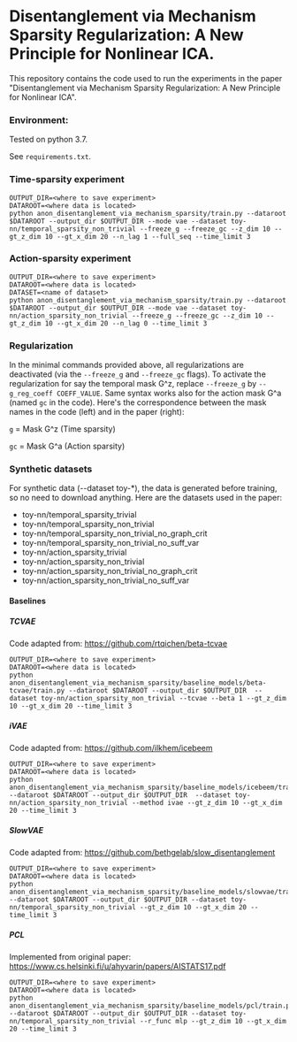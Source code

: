 # Disentanglement via Mechanism Sparsity Regularization: A New Principle for Nonlinear ICA.

This repository contains the code used to run the experiments in the paper "Disentanglement via Mechanism Sparsity Regularization: A New Principle for Nonlinear ICA".

### Environment:

Tested on python 3.7.

See `requirements.txt`.

### Time-sparsity experiment
```
OUTPUT_DIR=<where to save experiment>
DATAROOT=<where data is located>
python anon_disentanglement_via_mechanism_sparsity/train.py --dataroot $DATAROOT --output_dir $OUTPUT_DIR --mode vae --dataset toy-nn/temporal_sparsity_non_trivial --freeze_g --freeze_gc --z_dim 10 --gt_z_dim 10 --gt_x_dim 20 --n_lag 1 --full_seq --time_limit 3
```

### Action-sparsity experiment
```
OUTPUT_DIR=<where to save experiment>
DATAROOT=<where data is located>
DATASET=<name of dataset>
python anon_disentanglement_via_mechanism_sparsity/train.py --dataroot $DATAROOT --output_dir $OUTPUT_DIR --mode vae --dataset toy-nn/action_sparsity_non_trivial --freeze_g --freeze_gc --z_dim 10 --gt_z_dim 10 --gt_x_dim 20 --n_lag 0 --time_limit 3
```

### Regularization
In the minimal commands provided above, all regularizations are deactivated (via the `--freeze_g` and `--freeze_gc` flags). 
To activate the regularization for say the temporal mask G^z, replace `--freeze_g` by `--g_reg_coeff COEFF_VALUE`. 
Same syntax works also for the action mask G^a (named `gc` in the code). Here's the correspondence between the mask names in the code (left) and in the paper (right):

`g` = Mask G^z (Time sparsity)

`gc` = Mask G^a (Action sparsity)

### Synthetic datasets
For synthetic data (--dataset toy-*), the data is generated before training, so no need to download anything. Here are the datasets used in the paper:
- toy-nn/temporal_sparsity_trivial
- toy-nn/temporal_sparsity_non_trivial
- toy-nn/temporal_sparsity_non_trivial_no_graph_crit
- toy-nn/temporal_sparsity_non_trivial_no_suff_var
- toy-nn/action_sparsity_trivial
- toy-nn/action_sparsity_non_trivial
- toy-nn/action_sparsity_non_trivial_no_graph_crit
- toy-nn/action_sparsity_non_trivial_no_suff_var

#### Baselines
##### TCVAE
Code adapted from: https://github.com/rtqichen/beta-tcvae
```
OUTPUT_DIR=<where to save experiment>
DATAROOT=<where data is located>
python anon_disentanglement_via_mechanism_sparsity/baseline_models/beta-tcvae/train.py --dataroot $DATAROOT --output_dir $OUTPUT_DIR  --dataset toy-nn/action_sparsity_non_trivial --tcvae --beta 1 --gt_z_dim 10 --gt_x_dim 20 --time_limit 3
```

##### iVAE
Code adapted from: https://github.com/ilkhem/icebeem
```
OUTPUT_DIR=<where to save experiment>
DATAROOT=<where data is located>
python anon_disentanglement_via_mechanism_sparsity/baseline_models/icebeem/train.py --dataroot $DATAROOT --output_dir $OUTPUT_DIR  --dataset toy-nn/action_sparsity_non_trivial --method ivae --gt_z_dim 10 --gt_x_dim 20 --time_limit 3
```

##### SlowVAE
Code adapted from: https://github.com/bethgelab/slow_disentanglement
```
OUTPUT_DIR=<where to save experiment>
DATAROOT=<where data is located>
python anon_disentanglement_via_mechanism_sparsity/baseline_models/slowvae/train.py --dataroot $DATAROOT --output_dir $OUTPUT_DIR --dataset toy-nn/temporal_sparsity_non_trivial --gt_z_dim 10 --gt_x_dim 20 --time_limit 3
```

##### PCL
Implemented from original paper: https://www.cs.helsinki.fi/u/ahyvarin/papers/AISTATS17.pdf
```
OUTPUT_DIR=<where to save experiment>
DATAROOT=<where data is located>
python anon_disentanglement_via_mechanism_sparsity/baseline_models/pcl/train.py --dataroot $DATAROOT --output_dir $OUTPUT_DIR --dataset toy-nn/temporal_sparsity_non_trivial --r_func mlp --gt_z_dim 10 --gt_x_dim 20 --time_limit 3
```



